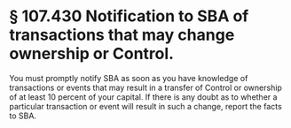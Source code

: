 # § 107.430   Notification to SBA of transactions that may change ownership or Control.

You must promptly notify SBA as soon as you have knowledge of transactions or events that may result in a transfer of Control or ownership of at least 10 percent of your capital. If there is any doubt as to whether a particular transaction or event will result in such a change, report the facts to SBA. 




